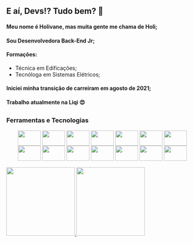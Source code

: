 ## E aí, Devs!? Tudo bem? 👀 
#### Meu nome é Holivane, mas muita gente me chama de Holi;
#### Sou Desenvolvedora Back-End Jr;
#### Formações:
- Técnica em Edificações;
- Tecnóloga em Sistemas Elétricos;
#### Iniciei minha transição de carreiram em agosto de 2021;
#### Trabalho atualmente na Liqi  :heart_eyes:
##
### Ferramentas e Tecnologias

<div align="center" style="display: inline_block">
  <img align="center" src="https://cdn.jsdelivr.net/gh/devicons/devicon/icons/git/git-original.svg" width="60" height="40">
  <img align="center" src="https://cdn.jsdelivr.net/gh/devicons/devicon/icons/c/c-line.svg"  width="60" height="40">
  <img align="center" src="https://cdn.jsdelivr.net/gh/devicons/devicon/icons/css3/css3-original.svg" width="60" height="40">  
  <img align="center" src="https://cdn.jsdelivr.net/gh/devicons/devicon/icons/github/github-original.svg" width="60" height="40">  
  <img align="center" src="https://cdn.jsdelivr.net/gh/devicons/devicon/icons/html5/html5-original.svg" width="60" height="40">  
  <img align="center" src="https://cdn.jsdelivr.net/gh/devicons/devicon/icons/javascript/javascript-plain.svg" width="60" height="40">
  <img align="center" src="https://cdn.jsdelivr.net/gh/devicons/devicon/icons/jira/jira-plain-wordmark.svg" width="60" height="40">
  <img align="center" src="https://cdn.jsdelivr.net/gh/devicons/devicon/icons/linux/linux-original.svg" width="60" height="40">
  <img align="center" src="https://cdn.jsdelivr.net/gh/devicons/devicon/icons/nodejs/nodejs-original.svg" width="60" height="40">
  <img align="center" src="https://cdn.jsdelivr.net/gh/devicons/devicon/icons/npm/npm-original-wordmark.svg" width="60" height="40">
  <img align="center" src="https://cdn.jsdelivr.net/gh/devicons/devicon/icons/ubuntu/ubuntu-plain.svg" width="60" height="40">
  <img align="center" src="https://cdn.jsdelivr.net/gh/devicons/devicon/icons/typescript/typescript-original.svg" width="60" height="40">
  <img align="center" src="https://cdn.jsdelivr.net/gh/devicons/devicon/icons/vscode/vscode-original.svg" width="60" height="40">
  <img align="center" src="https://cdn.jsdelivr.net/gh/devicons/devicon/icons/vscode/vscode-original.svg" width="60" height="40">
</div><br>


<div style="display: inline_block" >
  <a href="https://github.com/holi-liqi">
  <img height="180em" src="https://github-readme-stats.vercel.app/api?username=holi-liqi&show_icons=true&theme=dracula&include_all_commits=true&count_private=true"/>
  <img height="180em" src="https://github-readme-stats.vercel.app/api/top-langs/?username=holi-liqi&layout=compact&langs_count=7&theme=dracula"/>
</div>

